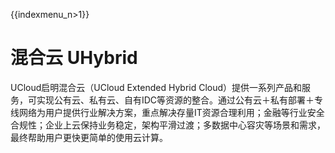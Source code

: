 {{indexmenu_n>1}}

# 混合云 UHybrid

UCloud启明混合云（UCloud Extended Hybrid
Cloud）提供一系列产品和服务，可实现公有云、私有云、自有IDC等资源的整合。通过公有云＋私有部署＋专线网络为用户提供行业解决方案，重点解决存量IT资源合理利用；金融等行业安全合规性；企业上云保持业务稳定，架构平滑过渡；多数据中心容灾等场景和需求，最终帮助用户更快更简单的使用云计算。
